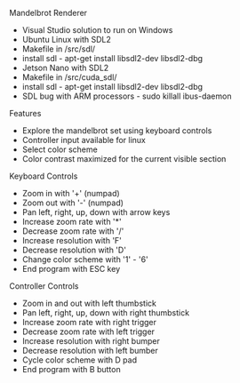 Mandelbrot Renderer
* Visual Studio solution to run on Windows
* Ubuntu Linux with SDL2
 * Makefile in /src/sdl/
 * install sdl - apt-get install libsdl2-dev libsdl2-dbg
* Jetson Nano with SDL2
 * Makefile in /src/cuda_sdl/
 * install sdl - apt-get install libsdl2-dev libsdl2-dbg
 * SDL bug with ARM processors - sudo killall ibus-daemon


Features
* Explore the mandelbrot set using keyboard controls
* Controller input available for linux
* Select color scheme
* Color contrast maximized for the current visible section

Keyboard Controls
* Zoom in with '+' (numpad)
* Zoom out with '-' (numpad)
* Pan left, right, up, down with arrow keys
* Increase zoom rate with '*'
* Decrease zoom rate with '/'
* Increase resolution with 'F'
* Decrease resolution with 'D'
* Change color scheme with '1' - '6'
* End program with ESC key

Controller Controls
* Zoom in and out with left thumbstick
* Pan left, right, up, down with right thumbstick
* Increase zoom rate with right trigger
* Decrease zoom rate with left trigger
* Increase resolution with right bumper
* Decrease resolution with left bumber
* Cycle color scheme with D pad
* End program with B button